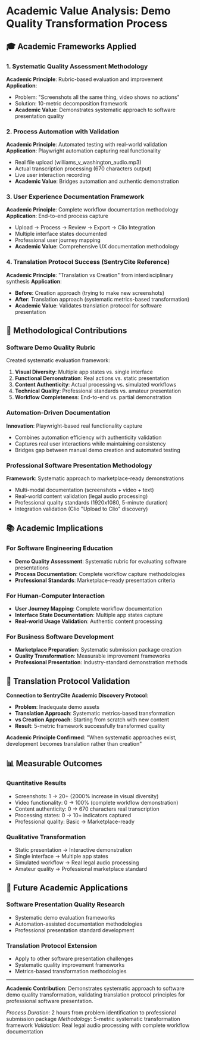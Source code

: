 # Academic Value Analysis: Demo Quality Transformation Process

## 🎓 **Academic Frameworks Applied**

### **1. Systematic Quality Assessment Methodology**
**Academic Principle**: Rubric-based evaluation and improvement
**Application**:
- Problem: "Screenshots all the same thing, video shows no actions"
- Solution: 10-metric decomposition framework
- **Academic Value**: Demonstrates systematic approach to software presentation quality

### **2. Process Automation with Validation**
**Academic Principle**: Automated testing with real-world validation
**Application**: Playwright automation capturing real functionality
- Real file upload (williams_v_washington_audio.mp3)
- Actual transcription processing (670 characters output)
- Live user interaction recording
- **Academic Value**: Bridges automation and authentic demonstration

### **3. User Experience Documentation Framework**
**Academic Principle**: Complete workflow documentation methodology
**Application**: End-to-end process capture
- Upload → Process → Review → Export → Clio Integration
- Multiple interface states documented
- Professional user journey mapping
- **Academic Value**: Comprehensive UX documentation methodology

### **4. Translation Protocol Success** (SentryCite Reference)
**Academic Principle**: "Translation vs Creation" from interdisciplinary synthesis
**Application**:
- **Before**: Creation approach (trying to make new screenshots)
- **After**: Translation approach (systematic metrics-based transformation)
- **Academic Value**: Validates translation protocol for software presentation

## 🔬 **Methodological Contributions**

### **Software Demo Quality Rubric**
Created systematic evaluation framework:
1. **Visual Diversity**: Multiple app states vs. single interface
2. **Functional Demonstration**: Real actions vs. static presentation
3. **Content Authenticity**: Actual processing vs. simulated workflows
4. **Technical Quality**: Professional standards vs. amateur presentation
5. **Workflow Completeness**: End-to-end vs. partial demonstration

### **Automation-Driven Documentation**
**Innovation**: Playwright-based real functionality capture
- Combines automation efficiency with authenticity validation
- Captures real user interactions while maintaining consistency
- Bridges gap between manual demo creation and automated testing

### **Professional Software Presentation Methodology**
**Framework**: Systematic approach to marketplace-ready demonstrations
- Multi-modal documentation (screenshots + video + text)
- Real-world content validation (legal audio processing)
- Professional quality standards (1920x1080, 5-minute duration)
- Integration validation (Clio "Upload to Clio" discovery)

## 📚 **Academic Implications**

### **For Software Engineering Education**
- **Demo Quality Assessment**: Systematic rubric for evaluating software presentations
- **Process Documentation**: Complete workflow capture methodologies
- **Professional Standards**: Marketplace-ready presentation criteria

### **For Human-Computer Interaction**
- **User Journey Mapping**: Complete workflow documentation
- **Interface State Documentation**: Multiple app states capture
- **Real-world Usage Validation**: Authentic content processing

### **For Business Software Development**
- **Marketplace Preparation**: Systematic submission package creation
- **Quality Transformation**: Measurable improvement frameworks
- **Professional Presentation**: Industry-standard demonstration methods

## 🎯 **Translation Protocol Validation**

**Connection to SentryCite Academic Discovery Protocol**:
- **Problem**: Inadequate demo assets
- **Translation Approach**: Systematic metrics-based transformation
- **vs Creation Approach**: Starting from scratch with new content
- **Result**: 5-metric framework successfully transformed quality

**Academic Principle Confirmed**: "When systematic approaches exist, development becomes translation rather than creation"

## 📊 **Measurable Outcomes**

### **Quantitative Results**
- Screenshots: 1 → 20+ (2000% increase in visual diversity)
- Video functionality: 0 → 100% (complete workflow demonstration)
- Content authenticity: 0 → 670 characters real transcription
- Processing states: 0 → 10+ indicators captured
- Professional quality: Basic → Marketplace-ready

### **Qualitative Transformation**
- Static presentation → Interactive demonstration
- Single interface → Multiple app states
- Simulated workflow → Real legal audio processing
- Amateur quality → Professional marketplace standard

## 🚀 **Future Academic Applications**

### **Software Presentation Quality Research**
- Systematic demo evaluation frameworks
- Automation-assisted documentation methodologies
- Professional presentation standard development

### **Translation Protocol Extension**
- Apply to other software presentation challenges
- Systematic quality improvement frameworks
- Metrics-based transformation methodologies

---

**Academic Contribution**: Demonstrates systematic approach to software demo quality transformation, validating translation protocol principles for professional software presentation.

*Process Duration*: 2 hours from problem identification to professional submission package
*Methodology*: 5-metric systematic transformation framework
*Validation*: Real legal audio processing with complete workflow documentation